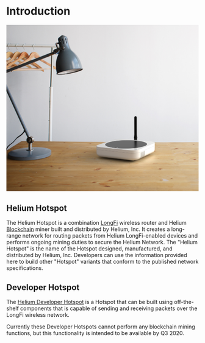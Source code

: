# Introduction

![](../.gitbook/assets/desk3.jpg)

## Helium Hotspot

The Helium Hotspot is a combination [LongFi](../longfi/introduction.md) wireless router and Helium [Blockchain](../blockchain/introduction.md) miner built and distributed by Helium, Inc. It creates a long-range network for routing packets from Helium LongFi-enabled devices and performs ongoing mining duties to secure the Helium Network. The "Helium Hotspot" is the name of the Hotspot designed, manufactured, and distributed by Helium, Inc. Developers can use the information provided here to build other "Hotspot" variants that conform to the published network specifications.

## Developer Hotspot

The [Helium Developer Hotspot](https://github.com/helium/devdocs/tree/316a0ffe46a00cd9398f98332e75206bc437c93c/hotspot/developer-setup/README.md) is a Hotspot that can be built using off-the-shelf components that is capable of sending and receiving packets over the LongFi wireless network.

Currently these Developer Hotspots cannot perform any blockchain mining functions, but this functionality is intended to be available by Q3 2020.

